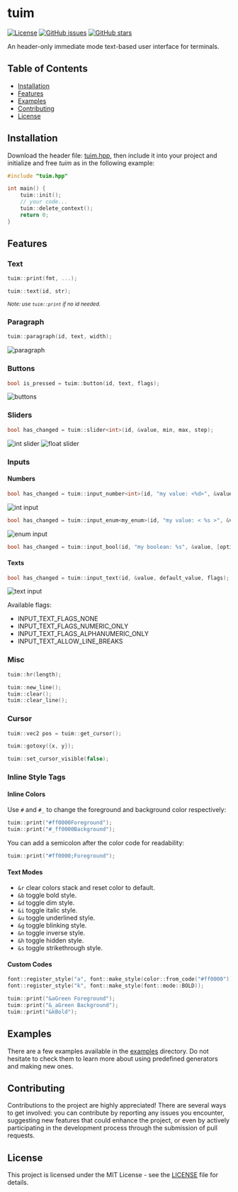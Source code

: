 # tuim

[![License](https://img.shields.io/badge/license-MIT-blue.svg)](https://opensource.org/licenses/MIT)
[![GitHub issues](https://img.shields.io/github/issues/xorrad/tuim)](https://github.com/xorrad/tuim/issues)
[![GitHub stars](https://img.shields.io/github/stars/xorrad/tuim.svg?style=flat&label=stars)](https://github.com/xorrad/tuim)

An header-only immediate mode text-based user interface for terminals.

## Table of Contents

- [Installation](#installation)
- [Features](#features)
- [Examples](#examples)
- [Contributing](#contributing)
- [License](#license)

## Installation

Download the header file: [tuim.hpp](https://raw.githubusercontent.com/Xorrad/nage/master/tuim.hpp), then include it into your project and initialize and free *tuim* as in the following example:

```cpp
#include "tuim.hpp"

int main() {
    tuim::init();
    // your code...
    tuim::delete_context();
    return 0;
}
```

## Features

### Text

```cpp
tuim::print(fmt, ...);
```

```cpp
tuim::text(id, str);
```
<small><i>Note: use `tuim::print` if no id needed.</i></small>

### Paragraph

```cpp
tuim::paragraph(id, text, width);
```
![paragraph](https://cdn.discordapp.com/attachments/1137766959203745863/1185100857101004831/paragraph.gif)

### Buttons

```cpp
bool is_pressed = tuim::button(id, text, flags);
```
![buttons](https://cdn.discordapp.com/attachments/1137766959203745863/1185101731810521149/buttons.gif)

### Sliders

```cpp
bool has_changed = tuim::slider<int>(id, &value, min, max, step);
```
![int slider](https://cdn.discordapp.com/attachments/1137766959203745863/1185101001406042152/int-slider.gif)
![float slider](https://cdn.discordapp.com/attachments/1137766959203745863/1185100419819647016/float-slider.gif)

### Inputs

#### Numbers
```cpp
bool has_changed = tuim::input_number<int>(id, "my value: <%d>", &value, min, max, step);
```
![int input](https://cdn.discordapp.com/attachments/1137766959203745863/1185103040613720124/int-input.gif)

```cpp
bool has_changed = tuim::input_enum<my_enum>(id, "my value: < %s >", &value, max, labels);
```
![enum input](https://cdn.discordapp.com/attachments/1137766959203745863/1185101123955195924/enum-input.gif)

```cpp
bool has_changed = tuim::input_bool(id, "my boolean: %s", &value, [optional] labels);
```

#### Texts
```cpp
bool has_changed = tuim::input_text(id, &value, default_value, flags);
```
![text input](https://cdn.discordapp.com/attachments/1137766959203745863/1185100683821723708/text-input.gif)

Available flags:
- INPUT_TEXT_FLAGS_NONE
- INPUT_TEXT_FLAGS_NUMERIC_ONLY
- INPUT_TEXT_FLAGS_ALPHANUMERIC_ONLY
- INPUT_TEXT_ALLOW_LINE_BREAKS

### Misc

```cpp
tuim::hr(length);

tuim::new_line();
tuim::clear();
tuim::clear_line();
```

### Cursor

```cpp
tuim::vec2 pos = tuim::get_cursor();

tuim::gotoxy({x, y});

tuim::set_cursor_visible(false);
```

### Inline Style Tags

#### Inline Colors

Use `#` and `#_` to change the foreground and background color respectively:

```cpp
tuim::print("#ff0000Foreground");
tuim::print("#_ff0000Background");
```

You can add a semicolon after the color code for readability:

```cpp
tuim::print("#ff0000;Foreground");
```

#### Text Modes

- `&r` clear colors stack and reset color to default.  
- `&b` toggle bold style.
- `&d` toggle dim style.
- `&i` toggle italic style.
- `&u` toggle underlined style.
- `&g` toggle blinking style.
- `&n` toggle inverse style.
- `&h` toggle hidden style.
- `&s` toggle strikethrough style.

#### Custom Codes

```cpp
font::register_style("a", font::make_style(color::from_code("#ff0000")));
font::register_style("k", font::make_style(font::mode::BOLD));

tuim::print("&aGreen Foreground");
tuim::print("&_aGreen Background");
tuim::print("&kBold");
```


## Examples

There are a few examples available in the [examples](https://github.com/Xorrad/tuim/tree/master/examples) directory. Do not hesitate to check them to learn more about using predefined generators and making new ones.

## Contributing

Contributions to the project are highly appreciated! There are several ways to get involved: you can contribute by reporting any issues you encounter, suggesting new features that could enhance the project, or even by actively participating in the development process through the submission of pull requests.

## License

This project is licensed under the MIT License - see the [LICENSE](https://raw.githubusercontent.com/Xorrad/tuim/master/LICENSE) file for details.